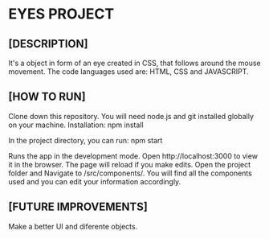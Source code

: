 # EYES PROJECT

 <div class="eyes">
            <div class="eye">
                <div class="ball"></div>
            </div>
            <div class="eye">
                <div class="ball"></div>
            </div>
        </div>

## [DESCRIPTION]

It's a object in form of an eye created in CSS, that follows around the mouse movement. 
The code languages used are: HTML, CSS and JAVASCRIPT. 

## [HOW TO RUN]

Clone down this repository. You will need node.js and git installed globally on your machine. Installation: npm install

In the project directory, you can run: npm start

Runs the app in the development mode. Open http://localhost:3000 to view it in the browser. The page will reload if you make edits. Open the project folder and Navigate to /src/components/. You will find all the components used and you can edit your information accordingly.

## [FUTURE IMPROVEMENTS]

Make a better UI and diferente objects.
